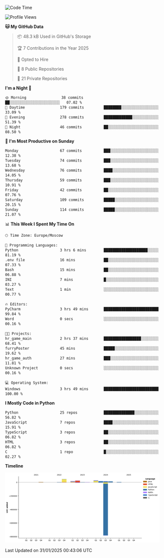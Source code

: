 <!--START_SECTION:waka-->
![Code Time](http://img.shields.io/badge/Code%20Time-592%20hrs%2014%20mins-blue)

![Profile Views](http://img.shields.io/badge/Profile%20Views-6-blue)

**🐱 My GitHub Data** 

> 📦 48.3 kB Used in GitHub's Storage 
 > 
> 🏆 7 Contributions in the Year 2025
 > 
> 💼 Opted to Hire
 > 
> 📜 8 Public Repositories 
 > 
> 🔑 21 Private Repositories 
 > 
**I'm a Night 🦉** 

```text
🌞 Morning                38 commits          ██░░░░░░░░░░░░░░░░░░░░░░░   07.02 % 
🌆 Daytime                179 commits         ████████░░░░░░░░░░░░░░░░░   33.09 % 
🌃 Evening                278 commits         █████████████░░░░░░░░░░░░   51.39 % 
🌙 Night                  46 commits          ██░░░░░░░░░░░░░░░░░░░░░░░   08.50 % 
```
📅 **I'm Most Productive on Sunday** 

```text
Monday                   67 commits          ███░░░░░░░░░░░░░░░░░░░░░░   12.38 % 
Tuesday                  74 commits          ███░░░░░░░░░░░░░░░░░░░░░░   13.68 % 
Wednesday                76 commits          ████░░░░░░░░░░░░░░░░░░░░░   14.05 % 
Thursday                 59 commits          ███░░░░░░░░░░░░░░░░░░░░░░   10.91 % 
Friday                   42 commits          ██░░░░░░░░░░░░░░░░░░░░░░░   07.76 % 
Saturday                 109 commits         █████░░░░░░░░░░░░░░░░░░░░   20.15 % 
Sunday                   114 commits         █████░░░░░░░░░░░░░░░░░░░░   21.07 % 
```


📊 **This Week I Spent My Time On** 

```text
🕑︎ Time Zone: Europe/Moscow

💬 Programming Languages: 
Python                   3 hrs 6 mins        ████████████████████░░░░░   81.19 % 
.env file                16 mins             ██░░░░░░░░░░░░░░░░░░░░░░░   07.33 % 
Bash                     15 mins             ██░░░░░░░░░░░░░░░░░░░░░░░   06.88 % 
INI                      7 mins              █░░░░░░░░░░░░░░░░░░░░░░░░   03.27 % 
Text                     1 min               ░░░░░░░░░░░░░░░░░░░░░░░░░   00.77 % 

🔥 Editors: 
PyCharm                  3 hrs 49 mins       █████████████████████████   99.84 % 
Word                     0 secs              ░░░░░░░░░░░░░░░░░░░░░░░░░   00.16 % 

🐱‍💻 Projects: 
hr_game_main             2 hrs 37 mins       █████████████████░░░░░░░░   68.41 % 
furryPoster              45 mins             █████░░░░░░░░░░░░░░░░░░░░   19.62 % 
hr_game_auth             27 mins             ███░░░░░░░░░░░░░░░░░░░░░░   11.81 % 
Unknown Project          0 secs              ░░░░░░░░░░░░░░░░░░░░░░░░░   00.16 % 

💻 Operating System: 
Windows                  3 hrs 49 mins       █████████████████████████   100.00 % 
```

**I Mostly Code in Python** 

```text
Python                   25 repos            ██████████████░░░░░░░░░░░   56.82 % 
JavaScript               7 repos             ████░░░░░░░░░░░░░░░░░░░░░   15.91 % 
TypeScript               3 repos             ██░░░░░░░░░░░░░░░░░░░░░░░   06.82 % 
HTML                     3 repos             ██░░░░░░░░░░░░░░░░░░░░░░░   06.82 % 
C                        1 repo              █░░░░░░░░░░░░░░░░░░░░░░░░   02.27 % 
```



**Timeline**

![Lines of Code chart](https://raw.githubusercontent.com/adlemx/adlemx/main/assets/bar_graph.png)


 Last Updated on 31/01/2025 00:43:06 UTC
<!--END_SECTION:waka-->
